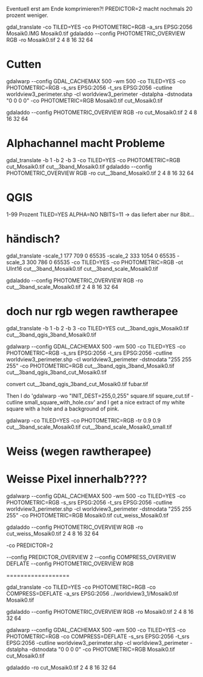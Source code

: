 Eventuell erst am Ende komprimieren?!
PREDICTOR=2 macht nochmals 20 prozent weniger.



gdal_translate -co TILED=YES -co PHOTOMETRIC=RGB -a_srs EPSG:2056 Mosaik0.IMG Mosaik0.tif
gdaladdo --config PHOTOMETRIC_OVERVIEW RGB -ro Mosaik0.tif 2 4 8 16 32 64


# Cutten 
gdalwarp --config GDAL_CACHEMAX 500 -wm 500 -co TILED=YES -co PHOTOMETRIC=RGB -s_srs EPSG:2056 -t_srs EPSG:2056 -cutline worldview3_perimeter.shp -cl worldview3_perimeter -dstalpha -dstnodata "0 0 0 0" -co PHOTOMETRIC=RGB Mosaik0.tif cut_Mosaik0.tif

gdaladdo --config PHOTOMETRIC_OVERVIEW RGB -ro cut_Mosaik0.tif 2 4 8 16 32 64

# Alphachannel macht Probleme
gdal_translate -b 1 -b 2 -b 3 -co TILED=YES -co PHOTOMETRIC=RGB cut_Mosaik0.tif cut__3band_Mosaik0.tif
gdaladdo --config PHOTOMETRIC_OVERVIEW RGB -ro cut__3band_Mosaik0.tif 2 4 8 16 32 64

# QGIS
1-99 Prozent
TILED=YES
ALPHA=NO
NBITS=11
-> das liefert aber nur 8bit...

# händisch?
gdal_translate -scale_1 177 709 0 65535 -scale_2 333 1054  0 65535 -scale_3 300 786 0 65535 -co TILED=YES -co PHOTOMETRIC=RGB -ot UInt16  cut__3band_Mosaik0.tif cut__3band_scale_Mosaik0.tif

gdaladdo --config PHOTOMETRIC_OVERVIEW RGB -ro cut__3band_scale_Mosaik0.tif 2 4 8 16 32 64

# doch nur rgb wegen rawtherapee
gdal_translate -b 1 -b 2 -b 3 -co TILED=YES cut__3band_qgis_Mosaik0.tif cut__3band_qgis_3band_Mosaik0.tif 

gdalwarp --config GDAL_CACHEMAX 500 -wm 500 -co TILED=YES -co PHOTOMETRIC=RGB -s_srs EPSG:2056 -t_srs EPSG:2056 -cutline worldview3_perimeter.shp -cl worldview3_perimeter -dstnodata "255 255 255" -co PHOTOMETRIC=RGB cut__3band_qgis_3band_Mosaik0.tif cut__3band_qgis_3band_cut_Mosaik0.tif

convert cut__3band_qgis_3band_cut_Mosaik0.tif fubar.tif

 Then I do 'gdalwarp -wo "INIT_DEST=255,0,255" square.tif square_cut.tif -cutline small_square_with_hole.csv' and I get a nice extract of my white square with a hole and a background of pink. 





gdalwarp -co TILED=YES -co PHOTOMETRIC=RGB -tr 0.9 0.9 cut__3band_scale_Mosaik0.tif cut__3band_scale_Mosaik0_small.tif


# Weiss (wegen rawtherapee)
# Weisse Pixel innerhalb????
gdalwarp --config GDAL_CACHEMAX 500 -wm 500 -co TILED=YES -co PHOTOMETRIC=RGB -s_srs EPSG:2056 -t_srs EPSG:2056 -cutline worldview3_perimeter.shp -cl worldview3_perimeter -dstnodata "255 255 255" -co PHOTOMETRIC=RGB Mosaik0.tif cut_weiss_Mosaik0.tif

gdaladdo --config PHOTOMETRIC_OVERVIEW RGB -ro cut_weiss_Mosaik0.tif 2 4 8 16 32 64






-co PREDICTOR=2


--config PREDICTOR_OVERVIEW 2
--config COMPRESS_OVERVIEW DEFLATE
--config PHOTOMETRIC_OVERVIEW RGB

==================

gdal_translate -co TILED=YES -co PHOTOMETRIC=RGB -co COMPRESS=DEFLATE -a_srs EPSG:2056 ../worldview3_1/Mosaik0.tif Mosaik0.tif

gdaladdo --config PHOTOMETRIC_OVERVIEW RGB -ro Mosaik0.tif 2 4 8 16 32 64




gdalwarp --config GDAL_CACHEMAX 500 -wm 500 -co TILED=YES -co PHOTOMETRIC=RGB -co COMPRESS=DEFLATE -s_srs EPSG:2056 -t_srs EPSG:2056 -cutline worldview3_perimeter.shp -cl worldview3_perimeter -dstalpha -dstnodata "0 0 0 0" -co PHOTOMETRIC=RGB Mosaik0.tif cut_Mosaik0.tif

gdaladdo -ro cut_Mosaik0.tif 2 4 8 16 32 64
